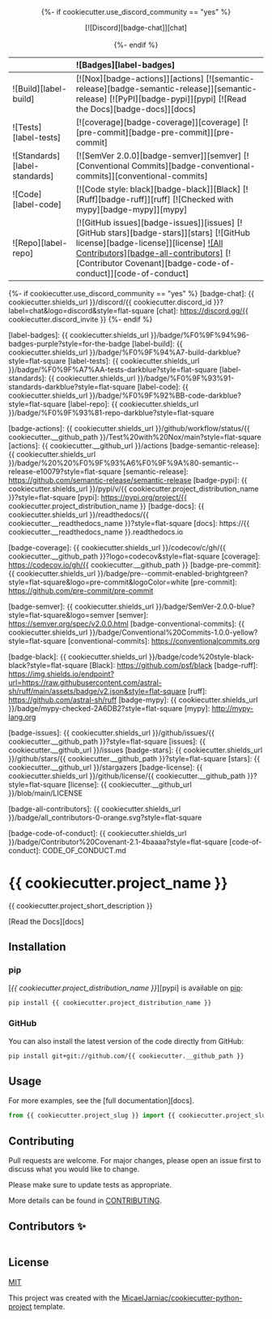 <div align="center">
{%- if cookiecutter.use_discord_community == "yes" %}

  [![Discord][badge-chat]][chat]
  <br>
  <br>
{%- endif %}

  | | ![Badges][label-badges] |
  |:-|:-|
  | ![Build][label-build] | [![Nox][badge-actions]][actions] [![semantic-release][badge-semantic-release]][semantic-release] [![PyPI][badge-pypi]][pypi] [![Read the Docs][badge-docs]][docs] |
  | ![Tests][label-tests] | [![coverage][badge-coverage]][coverage] [![pre-commit][badge-pre-commit]][pre-commit] |
  | ![Standards][label-standards] | [![SemVer 2.0.0][badge-semver]][semver] [![Conventional Commits][badge-conventional-commits]][conventional-commits] |
  | ![Code][label-code] | [![Code style: black][badge-black]][Black] [![Ruff][badge-ruff]][ruff] [![Checked with mypy][badge-mypy]][mypy] |
  | ![Repo][label-repo] | [![GitHub issues][badge-issues]][issues] [![GitHub stars][badge-stars]][stars] [![GitHub license][badge-license]][license] [![All Contributors][badge-all-contributors]][contributors] [![Contributor Covenant][badge-code-of-conduct]][code-of-conduct] |
</div>

<!-- Badges -->
{%- if cookiecutter.use_discord_community == "yes" %}
[badge-chat]: {{ cookiecutter.shields_url }}/discord/{{ cookiecutter.discord_id }}?label=chat&logo=discord&style=flat-square
[chat]: https://discord.gg/{{ cookiecutter.discord_invite }}
{%- endif %}

<!-- Labels -->
[label-badges]: {{ cookiecutter.shields_url }}/badge/%F0%9F%94%96-badges-purple?style=for-the-badge
[label-build]: {{ cookiecutter.shields_url }}/badge/%F0%9F%94%A7-build-darkblue?style=flat-square
[label-tests]: {{ cookiecutter.shields_url }}/badge/%F0%9F%A7%AA-tests-darkblue?style=flat-square
[label-standards]: {{ cookiecutter.shields_url }}/badge/%F0%9F%93%91-standards-darkblue?style=flat-square
[label-code]: {{ cookiecutter.shields_url }}/badge/%F0%9F%92%BB-code-darkblue?style=flat-square
[label-repo]: {{ cookiecutter.shields_url }}/badge/%F0%9F%93%81-repo-darkblue?style=flat-square

<!-- Build -->
[badge-actions]: {{ cookiecutter.shields_url }}/github/workflow/status/{{ cookiecutter.__github_path }}/Test%20with%20Nox/main?style=flat-square
[actions]: {{ cookiecutter.__github_url }}/actions
[badge-semantic-release]: {{ cookiecutter.shields_url }}/badge/%20%20%F0%9F%93%A6%F0%9F%9A%80-semantic--release-e10079?style=flat-square
[semantic-release]: https://github.com/semantic-release/semantic-release
[badge-pypi]: {{ cookiecutter.shields_url }}/pypi/v/{{ cookiecutter.project_distribution_name }}?style=flat-square
[pypi]: https://pypi.org/project/{{ cookiecutter.project_distribution_name }}
[badge-docs]: {{ cookiecutter.shields_url }}/readthedocs/{{ cookiecutter.__readthedocs_name }}?style=flat-square
[docs]: https://{{ cookiecutter.__readthedocs_name }}.readthedocs.io

<!-- Tests -->
[badge-coverage]: {{ cookiecutter.shields_url }}/codecov/c/gh/{{ cookiecutter.__github_path }}?logo=codecov&style=flat-square
[coverage]: https://codecov.io/gh/{{ cookiecutter.__github_path }}
[badge-pre-commit]: {{ cookiecutter.shields_url }}/badge/pre--commit-enabled-brightgreen?style=flat-square&logo=pre-commit&logoColor=white
[pre-commit]: https://github.com/pre-commit/pre-commit

<!-- Standards -->
[badge-semver]: {{ cookiecutter.shields_url }}/badge/SemVer-2.0.0-blue?style=flat-square&logo=semver
[semver]: https://semver.org/spec/v2.0.0.html
[badge-conventional-commits]: {{ cookiecutter.shields_url }}/badge/Conventional%20Commits-1.0.0-yellow?style=flat-square
[conventional-commits]: https://conventionalcommits.org

<!-- Code -->
[badge-black]: {{ cookiecutter.shields_url }}/badge/code%20style-black-black?style=flat-square
[Black]: https://github.com/psf/black
[badge-ruff]: https://img.shields.io/endpoint?url=https://raw.githubusercontent.com/astral-sh/ruff/main/assets/badge/v2.json&style=flat-square
[ruff]: https://github.com/astral-sh/ruff
[badge-mypy]: {{ cookiecutter.shields_url }}/badge/mypy-checked-2A6DB2?style=flat-square
[mypy]: http://mypy-lang.org

<!-- Repo -->
[badge-issues]: {{ cookiecutter.shields_url }}/github/issues/{{ cookiecutter.__github_path }}?style=flat-square
[issues]: {{ cookiecutter.__github_url }}/issues
[badge-stars]: {{ cookiecutter.shields_url }}/github/stars/{{ cookiecutter.__github_path }}?style=flat-square
[stars]: {{ cookiecutter.__github_url }}/stargazers
[badge-license]: {{ cookiecutter.shields_url }}/github/license/{{ cookiecutter.__github_path }}?style=flat-square
[license]: {{ cookiecutter.__github_url }}/blob/main/LICENSE
<!-- ALL-CONTRIBUTORS-BADGE:START - Do not remove or modify this section -->
[badge-all-contributors]: {{ cookiecutter.shields_url }}/badge/all_contributors-0-orange.svg?style=flat-square
<!-- ALL-CONTRIBUTORS-BADGE:END -->
[contributors]: #Contributors-✨
[badge-code-of-conduct]: {{ cookiecutter.shields_url }}/badge/Contributor%20Covenant-2.1-4baaaa?style=flat-square
[code-of-conduct]: CODE_OF_CONDUCT.md
<!---->

# {{ cookiecutter.project_name }}
{{ cookiecutter.project_short_description }}

[Read the Docs][docs]

## Installation

### pip
[*{{ cookiecutter.project_distribution_name }}*][pypi] is available on [pip](https://pip.pypa.io/en/stable/):

```bash
pip install {{ cookiecutter.project_distribution_name }}
```

### GitHub
You can also install the latest version of the code directly from GitHub:
```bash
pip install git+git://github.com/{{ cookiecutter.__github_path }}
```

## Usage
For more examples, see the [full documentation][docs].

```python
from {{ cookiecutter.project_slug }} import {{ cookiecutter.project_slug }}
```

## Contributing
Pull requests are welcome. For major changes, please open an issue first to discuss what you would like to change.

Please make sure to update tests as appropriate.

More details can be found in [CONTRIBUTING](CONTRIBUTING.md).

## Contributors ✨
<!-- ALL-CONTRIBUTORS-LIST:START - Do not remove or modify this section -->
<!-- prettier-ignore-start -->
<!-- markdownlint-disable -->
<table>
</table>

<!-- markdownlint-restore -->
<!-- prettier-ignore-end -->

<!-- ALL-CONTRIBUTORS-LIST:END -->

## License
[MIT](../LICENSE)

This project was created with the [MicaelJarniac/cookiecutter-python-project](https://github.com/MicaelJarniac/cookiecutter-python-project) template.
